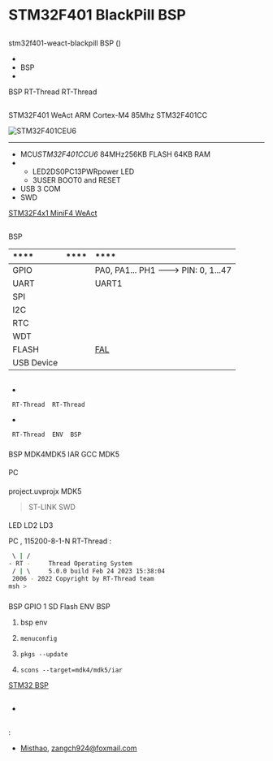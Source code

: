 # STM32F401 BlackPill  BSP 

## 

 stm32f401-weact-blackpill  BSP () 



- 
- BSP 
- 

 BSP RT-Thread  RT-Thread 

## 

STM32F401  WeAct  ARM Cortex-M4  85Mhz STM32F401CC



![STM32F401CEU6](figures/22027805570288_192.jpg)

 **** 

- MCU*STM32F401CCU6* 84MHz256KB FLASH 64KB RAM
- 
  - LED2DS0PC13PWRpower LED
  - 3USER BOOT0 and RESET
- USB  3  COM 
-  SWD

[STM32F4x1 MiniF4 WeAct](https://github.com/WeActTC/MiniF4-STM32F4x1)

## 

 BSP 

| **** | **** | ****                                                |
| :----------------- | :----------: | :------------------------------------- |
| GPIO              |          | PA0, PA1... PH1 ---> PIN: 0, 1...47                     |
| UART              |          | UART1                             |
| SPI               |          |                               |
| I2C               |          |                               |
| RTC               |      |                  |
| WDT |  |  |
| FLASH |  |  [FAL](https://github.com/RT-Thread-packages/fal) |
| USB Device        |      |                               |

## 



- 

     RT-Thread  RT-Thread  

- 

     RT-Thread  ENV  BSP 


### 

 BSP  MDK4MDK5  IAR  GCC  MDK5 

#### 

 PC

#### 

 project.uvprojx  MDK5 

>  ST-LINK  SWD 

#### 

 LED  LD2  LD3 

 PC , 115200-8-1-N RT-Thread :

```bash
 \ | /
- RT -     Thread Operating System
 / | \     5.0.0 build Feb 24 2023 15:38:04
 2006 - 2022 Copyright by RT-Thread team
msh >
```
### 

 BSP  GPIO  1  SD Flash  ENV BSP 

1.  bsp  env 

2. `menuconfig`

3. `pkgs --update`

4. `scons --target=mdk4/mdk5/iar` 

 [STM32  BSP ](../docs/STM32BSP.md)

## 

- 

## 

:

-  [Misthao](https://github.com/ZangCHSHub), <zangch924@foxmail.com>